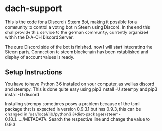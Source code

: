 # dach-support

This is the code for a Discord / Steem Bot, making it possible for a community to control a voting bot in Steem using Discord.
In the end this shall provide this service to the german community, currently organized within the D-A-CH Discord Server.

The pure Discord side of the bot is finished, now I will start integrating the Steem parts.
Connection to steem blockchain has been established and display of account values is ready.



## Setup Instructions

You have to have Python 3.6 installed on your computer, as well as discord and steempy. This is done quite easy using pip3 install -U steempy and pip3 install -U discord


Installing steempy sometimes poses a problem because of the toml package that is expected in version 0.9.3.1 but has 0.9.3, this can be changed in /usr/local/lib/python3.6/dist-packages/steem-0.18.3...../METADATA.
Search the respective line and change the value to 0.9.3

